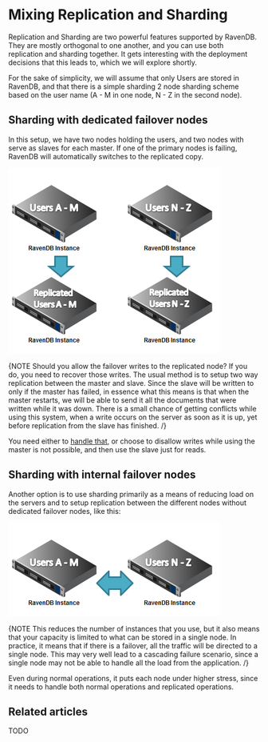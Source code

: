 # Mixing Replication and Sharding

Replication and Sharding are two powerful features supported by RavenDB. They are mostly orthogonal to one another, and you can use both replication and sharding together. It gets interesting with the deployment decisions that this leads to, which we will explore shortly. 

For the sake of simplicity, we will assume that only Users are stored in RavenDB, and that there is a simple sharding 2 node sharding scheme based on the user name (A - M in one node, N - Z in the second node).

## Sharding with dedicated failover nodes

In this setup, we have two nodes holding the users, and two nodes with serve as slaves for each master. If one of the primary nodes is failing, RavenDB will automatically switches to the replicated copy.

![Figure 1: Replication and Sharding](images\replication_and_sharding_docs.png)

{NOTE Should you allow the failover writes to the replicated node? If you do, you need to recover those writes. The usual method is to setup two way replication between the master and slave. Since the slave will be written to only if the master has failed, in essence what this means is that when the master restarts, we will be able to send it all the documents that were written while it was down. There is a small chance of getting conflicts while using this system, when a  write occurs on the server as soon as it is up, yet before replication from the slave has finished. /}

You need either to [handle that](../../server/scaling-out/replication/replication-conflicts), or choose to disallow writes while using the master is not possible, and then use the slave just for reads.

## Sharding with internal failover nodes

Another option is to use sharding primarily as a means of reducing load on the servers and  to setup replication between the different nodes without dedicated failover nodes, like this:

![Figure 2: Replication and Sharding](images\replication_and_sharding_docs_2.png)

{NOTE This reduces the number of instances that you use, but it also means that your capacity is limited to what can be stored in a single node. In practice, it means that if there is a failover, all the traffic will be directed to a single node. This may very well lead to a cascading failure scenario, since a single node may not be able to handle all the load from the application. /}

Even during normal operations, it puts each node under higher stress, since it needs to handle both normal operations and replicated operations.

## Related articles

TODO